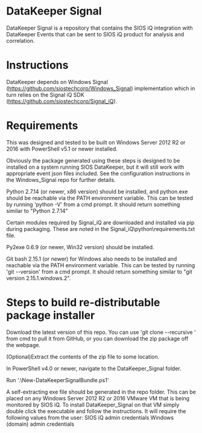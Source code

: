 # DataKeeper Signal
DataKeeper Signal is a repository that contains the SIOS iQ integration with DataKeeper Events that can be sent to SIOS iQ product for analysis and correlation.

# Instructions
DataKeeper depends on Windows Signal (https://github.com/siostechcorp/Windows_Signal) implementation which in turn relies on the Signal iQ SDK (https://github.com/siostechcorp/Signal_iQ).

# Requirements
This was designed and tested to be built on Windows Server 2012 R2 or 2016 with PowerShell v5.1 or newer installed.

Obviously the package generated using these steps is designed to be installed on a system running SIOS DataKeeper, but it will still work with appropriate event json files included. See the configuration instructions in the Windows_Signal repo for further details. 

Python 2.7.14 (or newer, x86 version) should be installed, and python.exe should be reachable via the PATH environment variable.
This can be tested by running 'python -V' from a cmd prompt. It should return something similar to "Python 2.7.14"

Certain modules required by Signal_iQ are downloaded and installed via pip during packaging. These are noted in the Signal_iQ\python\requirements.txt file.

Py2exe 0.6.9 (or newer, Win32 version) should be installed.

Git bash 2.15.1 (or newer) for Windows also needs to be installed and reachable via the PATH environment variable.
This can be tested by running 'git --version' from a cmd prompt. It should return something similar to "git version 2.15.1.windows.2".

# Steps to build re-distributable package installer
Download the latest version of this repo. You can use 'git clone --recursive <repo>' from cmd to pull it from GitHub, or you can download the zip package off the webpage.

(Optional)Extract the contents of the zip file to some location.

In PowerShell v4.0 or newer, navigate to the DataKeeper_Signal folder.

Run '.\New-DataKeeperSignalBundle.ps1'


A self-extracting exe file should be generated in the repo folder. This can be placed on any Windows Server 2012 R2 or 2016 VMware VM that is being monitored by SIOS iQ. To install DataKeeper_Signal on that VM simply double click the executable and follow the instructions. It will require the following values from the user:
SIOS iQ admin credentials
Windows (domain) admin credentials